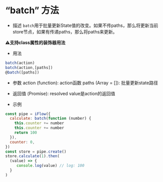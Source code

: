 # “batch” 方法

* 描述
`batch`用于批量更新State值的改变。如果不传paths，那么将更新当前store节点，如果有传递paths，那么将paths来更新。

⚠️**支持class属性的装饰器用法**

* 用法
```javascript
batch(action)
batch(action,[paths])
@batch([paths])
```

* 参数
action (function): action函数
paths (Array = []): 批量更新state路径

* 返回值
(Promise): resolved value是action的返回值

* 示例
```javascript
const pipe = iFlow({
  calculate: batch(function (number) {
    this.counter += number
    this.counter += number
    return 100
  }),
  counter: 0,
})
const store = pipe.create()
store.calculate(1).then(
  (value) => {
     console.log(value) // log: 100 
  }
)
```
